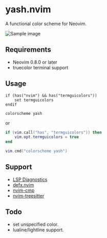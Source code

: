 # yash.nvim
A functional color scheme for Neovim.

![Sample image](image/sample.png)

## Requirements
- Neovim 0.8.0 or later
- truecolor terminal support

## Usage
```vim
if (has("nvim") && has("termguicolors"))
    set termguicolors
endif

colorscheme yash
```
or
```lua
if (vim.call("has", "termguicolors")) then
    vim.opt.termguicolors = true
end

vim.cmd("colorscheme yash")
```

## Support
- [LSP Diagnostics](https://neovim.io/doc/user/lsp.html)
- [defx.nvim](https://github.com/Shougo/defx.nvim)
- [nvim-cmp](https://github.com/hrsh7th/nvim-cmp)
- [nvim-treesitter](https://github.com/nvim-treesitter/nvim-treesitter)

## Todo
- set unspecified color.
- lualine/lightline support.
